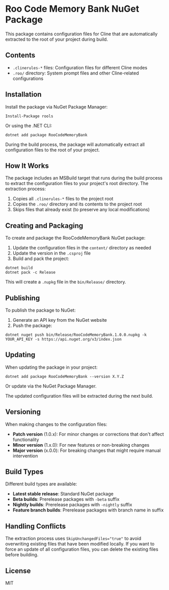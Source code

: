# Roo Code Memory Bank NuGet Package

This package contains configuration files for Cline that are automatically extracted to the root of your project during build.

## Contents

- `.clinerules-*` files: Configuration files for different Cline modes
- `.roo/` directory: System prompt files and other Cline-related configurations

## Installation

Install the package via NuGet Package Manager:

```
Install-Package rools
```

Or using the .NET CLI:

```
dotnet add package RooCodeMemoryBank
```

During the build process, the package will automatically extract all configuration files to the root of your project.

## How It Works

The package includes an MSBuild target that runs during the build process to extract the configuration files to your project's root directory. The extraction process:

1. Copies all `.clinerules-*` files to the project root
2. Copies the `.roo/` directory and its contents to the project root
3. Skips files that already exist (to preserve any local modifications)

## Creating and Packaging

To create and package the RooCodeMemoryBank NuGet package:

1. Update the configuration files in the `content/` directory as needed
2. Update the version in the `.csproj` file
3. Build and pack the project:

```
dotnet build
dotnet pack -c Release
```

This will create a `.nupkg` file in the `bin/Release/` directory.

## Publishing

To publish the package to NuGet:

1. Generate an API key from the NuGet website
2. Push the package:

```
dotnet nuget push bin/Release/RooCodeMemoryBank.1.0.0.nupkg -k YOUR_API_KEY -s https://api.nuget.org/v3/index.json
```

## Updating

When updating the package in your project:

```
dotnet add package RooCodeMemoryBank --version X.Y.Z
```

Or update via the NuGet Package Manager.

The updated configuration files will be extracted during the next build.

## Versioning

When making changes to the configuration files:

- **Patch version** (1.0.x): For minor changes or corrections that don't affect functionality
- **Minor version** (1.x.0): For new features or non-breaking changes
- **Major version** (x.0.0): For breaking changes that might require manual intervention

## Build Types

Different build types are available:

- **Latest stable release**: Standard NuGet package
- **Beta builds**: Prerelease packages with `-beta` suffix
- **Nightly builds**: Prerelease packages with `-nightly` suffix
- **Feature branch builds**: Prerelease packages with branch name in suffix

## Handling Conflicts

The extraction process uses `SkipUnchangedFiles="true"` to avoid overwriting existing files that have been modified locally. If you want to force an update of all configuration files, you can delete the existing files before building.

## License

MIT